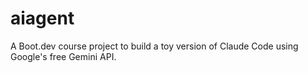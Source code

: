 # aiagent
A Boot.dev course project to build a toy version of Claude Code using Google's free Gemini API.

